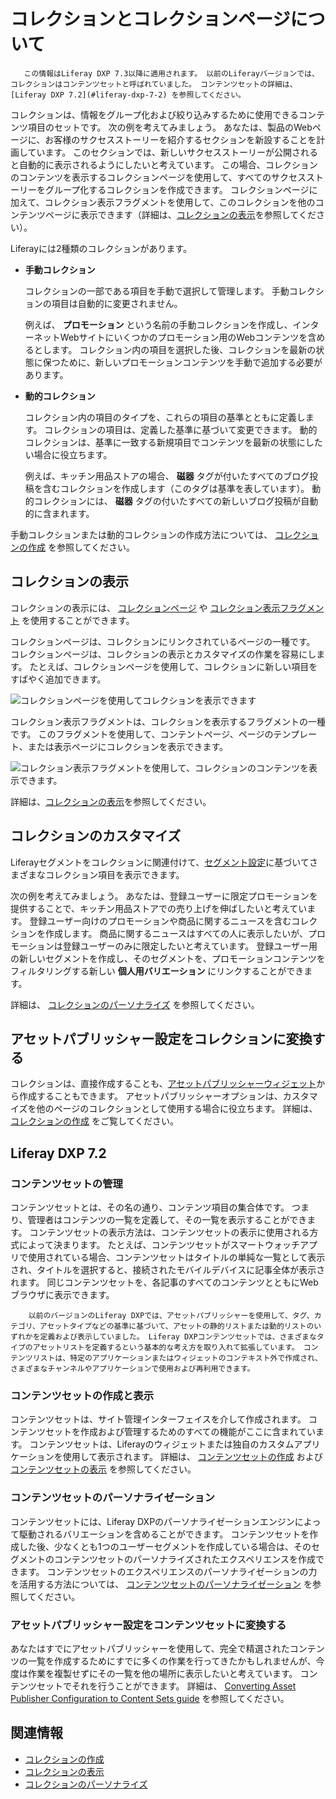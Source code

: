 # コレクションとコレクションページについて

```{note}
   この情報はLiferay DXP 7.3以降に適用されます。 以前のLiferayバージョンでは、コレクションはコンテンツセットと呼ばれていました。 コンテンツセットの詳細は、 [Liferay DXP 7.2](#liferay-dxp-7-2) を参照してください。
```

コレクションは、情報をグループ化および絞り込みするために使用できるコンテンツ項目のセットです。 次の例を考えてみましょう。 あなたは、製品のWebページに、お客様のサクセスストーリーを紹介するセクションを新設することを計画しています。 このセクションでは、新しいサクセスストーリーが公開されると自動的に表示されるようにしたいと考えています。 この場合、コレクションのコンテンツを表示するコレクションページを使用して、すべてのサクセスストーリーをグループ化するコレクションを作成できます。 コレクションページに加えて、コレクション表示フラグメントを使用して、このコレクションを他のコンテンツページに表示できます（詳細は、[コレクションの表示](../../site-building/displaying-content/additional-content-display-options/displaying-collections.md)を参照してください）。

Liferayには2種類のコレクションがあります。

- **手動コレクション**

    コレクションの一部である項目を手動で選択して管理します。 手動コレクションの項目は自動的に変更されません。

    例えば、 **プロモーション** という名前の手動コレクションを作成し、インターネットWebサイトにいくつかのプロモーション用のWebコンテンツを含めるとします。 コレクション内の項目を選択した後、コレクションを最新の状態に保つために、新しいプロモーションコンテンツを手動で追加する必要があります。

- **動的コレクション**

    コレクション内の項目のタイプを、これらの項目の基準とともに定義します。 コレクションの項目は、定義した基準に基づいて変更できます。 動的コレクションは、基準に一致する新規項目でコンテンツを最新の状態にしたい場合に役立ちます。

    例えば、キッチン用品ストアの場合、 **磁器** タグが付いたすべてのブログ投稿を含むコレクションを作成します（このタグは基準を表しています）。 動的コレクションには、 **磁器** タグの付いたすべての新しいブログ投稿が自動的に含まれます。

手動コレクションまたは動的コレクションの作成方法については、 [コレクションの作成](./creating-collections.md) を参照してください。

<a name="コレクションの表示" />

## コレクションの表示

コレクションの表示には、 [コレクションページ](../../site-building/displaying-content/additional-content-display-options/displaying-collections.md#displaying-collections-on-a-collection-page) や [コレクション表示フラグメント](../../site-building/displaying-content/additional-content-display-options/displaying-collections.md#adding-a-collection-display-fragment-to-a-page) を使用することができます。

コレクションページは、コレクションにリンクされているページの一種です。 コレクションページは、コレクションの表示とカスタマイズの作業を容易にします。 たとえば、コレクションページを使用して、コレクションに新しい項目をすばやく追加できます。

![コレクションページを使用してコレクションを表示できます](./about-collections-and-collection-pages/images/01.png)

コレクション表示フラグメントは、コレクションを表示するフラグメントの一種です。 このフラグメントを使用して、コンテントページ、ページのテンプレート、または表示ページにコレクションを表示できます。

![コレクション表示フラグメントを使用して、コレクションのコンテンツを表示できます。](./about-collections-and-collection-pages/images/02.png)

詳細は、[コレクションの表示](../../site-building/displaying-content/additional-content-display-options/displaying-collections.md)を参照してください。

<a name="コレクションのカスタマイズ" />

## コレクションのカスタマイズ

Liferayセグメントをコレクションに関連付けて、[セグメント設定](../../site-building/personalizing-site-experience/segmentation/creating-and-managing-user-segments.md)に基づいてさまざまなコレクション項目を表示できます。

次の例を考えてみましょう。 あなたは、登録ユーザーに限定プロモーションを提供することで、キッチン用品ストアでの売り上げを伸ばしたいと考えています。 登録ユーザー向けのプロモーションや商品に関するニュースを含むコレクションを作成します。 商品に関するニュースはすべての人に表示したいが、プロモーションは登録ユーザーのみに限定したいと考えています。 登録ユーザー用の新しいセグメントを作成し、そのセグメントを、プロモーションコンテンツをフィルタリングする新しい **個人用バリエーション** にリンクすることができます。

詳細は、 [コレクションのパーソナライズ](../../site-building/personalizing-site-experience/experience-personalization/personalizing-collections.md) を参照してください。

<a name="アセットパブリッシャー設定をコレクションに変換する" />

## アセットパブリッシャー設定をコレクションに変換する

コレクションは、直接作成することも、[アセットパブリッシャーウィジェット](../../site-building/displaying-content/using-the-asset-publisher-widget/displaying-assets-using-the-asset-publisher-widget.md)から作成することもできます。 アセットパブリッシャーオプションは、カスタマイズを他のページのコレクションとして使用する場合に役立ちます。 詳細は、 [コレクションの作成](./creating-collections.md#creating-a-collection-from-an-asset-publisher) をご覧してください。

<a name="liferay-dxp-72" />

## Liferay DXP 7.2

### コンテンツセットの管理

コンテンツセットとは、その名の通り、コンテンツ項目の集合体です。 つまり、管理者はコンテンツの一覧を定義して、その一覧を表示することができます。 コンテンツセットの表示方法は、コンテンツセットの表示に使用される方式によって決まります。 たとえば、コンテンツセットがスマートウォッチアプリで使用されている場合、コンテンツセットはタイトルの単純な一覧として表示され、タイトルを選択すると、接続されたモバイルデバイスに記事全体が表示されます。 同じコンテンツセットを、各記事のすべてのコンテンツとともにWebブラウザに表示できます。

```{note}
    以前のバージョンのLiferay DXPでは、アセットパブリッシャーを使用して、タグ、カテゴリ、アセットタイプなどの基準に基づいて、アセットの静的リストまたは動的リストのいずれかを定義および表示していました。 Liferay DXPコンテンツセットでは、さまざまなタイプのアセットリストを定義するという基本的な考え方を取り入れて拡張しています。 コンテンツリストは、特定のアプリケーションまたはウィジェットのコンテキスト外で作成され、さまざまなチャンネルやアプリケーションで使用および再利用できます。
```

### コンテンツセットの作成と表示

コンテンツセットは、サイト管理インターフェイスを介して作成されます。 コンテンツセットを作成および管理するためのすべての機能がここに含まれています。 コンテンツセットは、Liferayのウィジェットまたは独自のカスタムアプリケーションを使用して表示されます。 詳細は、 [コンテンツセットの作成](./creating-collections.md#creating-content-sets) および [コンテンツセットの表示](../../site-building/displaying-content/additional-content-display-options/displaying-collections.md#displaying-content-sets) を参照してください。

### コンテンツセットのパーソナライゼーション

コンテンツセットには、Liferay DXPのパーソナライゼーションエンジンによって駆動されるバリエーションを含めることができます。 コンテンツセットを作成した後、少なくとも1つのユーザーセグメントを作成している場合は、そのセグメントのコンテンツセットのパーソナライズされたエクスペリエンスを作成できます。 コンテンツセットのエクスペリエンスのパーソナライゼーションの力を活用する方法については、 [コンテンツセットのパーソナライゼーション](../../site-building/personalizing-site-experience/experience-personalization/personalizing-collections.md#content-set-personalization) を参照してください。

### アセットパブリッシャー設定をコンテンツセットに変換する

あなたはすでにアセットパブリッシャーを使用して、完全で精選されたコンテンツの一覧を作成するためにすでに多くの作業を行ってきたかもしれませんが、今度は作業を複製せずにその一覧を他の場所に表示したいと考えています。 コンテンツセットでそれを行うことができます。 詳細は、 [Converting Asset Publisher Configuration to Content Sets guide](./creating-collections.md#converting-asset-publisher-configurations-to-content-sets) を参照してください。

<a name="関連情報" />

## 関連情報

- [コレクションの作成](./creating-collections.md)
- [コレクションの表示](../../site-building/displaying-content/additional-content-display-options/displaying-collections.md)
- [コレクションのパーソナライズ](../../site-building/personalizing-site-experience/experience-personalization/personalizing-collections.md)
